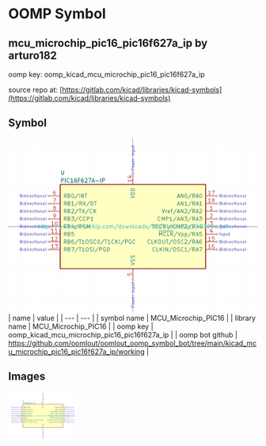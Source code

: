 # OOMP Symbol  
## mcu_microchip_pic16_pic16f627a_ip  by arturo182  
  
oomp key: oomp_kicad_mcu_microchip_pic16_pic16f627a_ip  
  
source repo at: [https://gitlab.com/kicad/libraries/kicad-symbols](https://gitlab.com/kicad/libraries/kicad-symbols)  
## Symbol  
  
[![working.png](working_600.png)](working.png)  
| name | value | 
| --- | --- | 
| symbol name | MCU_Microchip_PIC16 | 
| library name | MCU_Microchip_PIC16 | 
| oomp key | oomp_kicad_mcu_microchip_pic16_pic16f627a_ip | 
| oomp bot github | https://github.com/oomlout/oomlout_oomp_symbol_bot/tree/main/kicad_mcu_microchip_pic16_pic16f627a_ip/working | 
## Images  
  
[![working.png](working_140.png)](working.png)  
